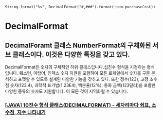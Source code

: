 `` String.format("%s", DecimalFormat("#,###").format(item.purchaseCost)) `` 
# DecimalFormat
**DecimalForamt** 클래스 **NumberFormat**의 구체화된 서브 클래스이다.
이것은 다양한 특징을 갖고 있다.
---
DecimalFormat은 숫자의 구체적인 하위 클래스입니다.십진수 형식을 지정하는 형식입니다. 웨스턴, 아랍어, 인덱스 숫자 지원을 포함하여 모든 로케일에서 숫자를 구문 분석하고 포맷할 수 있도록 설계된 다양한 기능을 갖추고 있다. 또한 정수(123), 고정 소수점 숫자(123.4), 과학적 표기법(1.23E4), 백분율(12%), 통화 금액(123달러)을 포함한 다양한 종류의 숫자도 지원합니다. 이 모든 것이 지역화될 수 있습니다.

### [[JAVA] 10진수 형식 클래스(DECIMALFORMAT) - 세자리마다 쉼표, 소수점, 지수 나타내기](https://reakwon.tistory.com/156)
